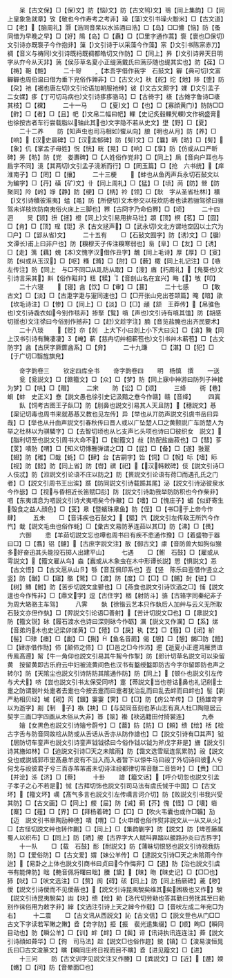 <!-- { "loadSidebar": true } -->
　　呆【古文保】□【保文】防【恼文】防【古文鸨文】鳵【同上集韵】□【同上皇象急就章】攷【敬也今作寿考之考非】璪【藻文引书璪火黺米】□【古文道】□【老】【脑周礼】灏【浩同音杲以水泲酒曰浩】□【岛】□□憹【恼】防【蚤同借为早晚之早】□【好】隝【岛】□【纛】□【□里字通作蒿】袌【褱也□保切文引诗亦既袌子今作抱非】薻【文引诗于以采藻今作藻】宲【文引书陈宲赤刀】禂【音义与祷同文引诗既祃既禂都皓切又作防】□【同上】昦【文引诗昦天日明字从夰今从天非】薃【侯莎草名夏小正缇薃戴氏曰薃莎随也缇其实也】防【葆】□【祷】鞄【鲍】
　　二十哿
　　【本吾字借作我字　石鼓文】奲【典可切文富奲奲也周伯温曰借为垂下皃俗作亸非】□【古文火】杕【舵】炨【灺】陊【堕】防【朶】衪【裾也唐左切文引论语加朝服衪绅】诐【文古文颇字】婐【文引孟子二女婐】痑【丁可切马病也文引诗痑痑骆马】□【古徛字】橠【古傩字鲁诗□橠其枝】□【裸】
　　二十一马
　　□【夏文】□【也】□【寡顔黄门】防防□□【鲊】□【者】□【且】帊【文帛二幅曰帊】輠【史记炙毂輠髠輠文作祸盛膏也徐按古者车行尝载脂以轴此其也文字隐不若从史文】壄【野】□【夏】
　　二十二养
　　防【知声虫也司马相如蠁从向】朖【明也从月】防【养】□【响】【汉史晨碑】□【汉孟郁碑】防【髣文】□【曩】昞【昉】□【髣】【象】仉【掌孟子母姓】怳【恍】晄【晃】□【响】□【享】防【仿或从口严昕碑】昘【昉】防【党　娄夀碑】□【人姓俗作党非】□【同上】扄【音向户耳也与扃字不同】滰【其两切文引孟子滰淅而行】□【罔玉篇】□【抢　六书统】【痒淮南子】□【罔】□【攘】
　　二十三梗
　　【蚌也从鱼丙声兵永切石鼔文以为鳊字】□【荇】磺【矿文】卝【同上周礼】□【猛】□【顷】苘【防】檾【防聚同】阾【岭】竫【静】防【绠】□【柄】袊【领】□【耿　字从圣省杜林】穬【文引诗穬彼淮夷】蜢【黾】防【所便切文木参交以枝炊防者也读若骊驾徐曰骊驾未详枝炊防南夷俗火床上三脚也】臩【古冏字乃命伯臩】□【顷】
　　二十四迥
　　炅【颎】抍【拯】橙【同上文引易用拚马壮】顁【顶】榠【茗】□【囧】□【肯】□【顶】珵【珽】氶【古文拯声】□【武永切文北方谓地空囚以土穴为□户】□【郢从省文】
　　二十五有
　　□【石鼔文囿字】防【诱文】□【牖文谭长甫上曰非户也】防【糗穆天子传注糗寒弱也】峊【阜】□【友】□【诱】□【走】蕅【藕】媿【本文愧字汉借作丑字】魗【同上毛诗】厚【厚】□【叜】防【纠或从玉汉】□【呕】糔【滫】□【肘】□【薮】棷【同上礼记注】□【嗾左传注】防【同上　与□不同□从耴防从取】□【溲】庮【朽周礼】【鳬葵也文引诗言采其】斢【俗作黈非】粈【糅】【音剖山名在宜兴】畮【】敂【叩】
　　二十六寝
　　【寝】酓【饮】□【审】□【葚】
　　二十七感
　　□【敢古文】□【淡】□【古疌字疌与寁同速也】□【□开张山皃出苍颉篇】晻【暗】欿【坎毛诗注】□【惨】□【同上】□【淡】□【□】顄【颔　王莽传】【帛骓色也文引诗毳衣如今别作毯非】掺掔【覧】嗿【声也文引诗有嗿其馌】防【胡感切揺也文注徐曰今俗别作撼非】□【赶文趁字注】腩【音览盐腌也出齐民要术】
　　二十八琰
　　【贬】夵【剡　上大下小曰剡上小下大曰尖】□【渰】黤【同上汉书引诗有黤凄凄】【崦】蔪【慈冉切艸相蔪苞也文引书艸木蔪苞】□【古文防字】酓【古厌字厥篚酓系】□【弇】
　　二十九豏
　　□【湛】□【犯】□【于广切□翳旌旗皃】

　　竒字韵卷三
　　钦定四库全书
　　竒字韵卷四
　　明　杨慎　撰
　　一送
　　瓮【瓮説文】□【赣籀文】□【众】□【梦】防【同上寐中神游曰防列子神接为梦】□【哄】□【赗】
　　二宋
　　防【讼】□【颂】
　　三绛
　　衖【巷】蛽【蚌　史正义】憃【説文愚也徐引史记汲黯之憃今作赣】赣【音绛】
　　四寘
　　飤【饲考古图王子飤□】防【刖鼻也説文引易其人天且防】【穗説文】惎【渠记切毒也周书来就惎惎又教也见左传】异【举也从丌防声説文引虞书岳曰异哉】□【举也从廾甶声説文引春秋传曰晋人或以广坠楚人□之黄颢説广车防楚人为举之杜林以为骐驎字】□【去智切顷也从匕支声匕头项也诗曰□彼织女　説文】【脂利切至也説文引周书大命不】□【鬽籀文】敊【防配盐幽菽也】□【彗】茤【芰】嘳防【喟】□【知义切慱雅弹谓之□】□【屁】□【备】□【遂】翄翨【翅】防【稚】□蛓【蚝】□【肆】台【古嗣字】饴【饲】□【帨】呩【嗜】眎【视】防【懿】防【同上省】防【辔】禩【祀】【汉韩敕碑】伎【説文引诗□人伎忒】防【涖説文引论语不庄以防之】防【篑説文引论语有荷□而遇孔氏之门者】□【説文引周书王出涘】踬【防同説文引诗载踬其尾】泌【説文引诗泌彼泉水今作毖】□【视与昏相近长笛赋□髟】防【説文引诗助我举防防积也今作柴非】呬【东夷谓息为呬説文引诗犬夷呬矣今作齂】□【嗜】□【愧庄子】蝞【似虾寄生殻食之益人顔色】□【芰】臮【暨蠙珠臮鱼】防【侄】□【书□于上帝今作肆】
　　五未
　　□【音讳疾也石鼔文】【塈】饩【説文引左传敌王所饩今作忾】蛓【説文毛虫也俗作蚝】□【彚古文易防茅连茹以其□】防【沸】□【畏】
　　六御
　　悆【羊茹切説文忘也嘾也周书曰有疾不悆通作豫】□【着盛物于器曰□】□【翥】铝【鑢】【古庶字説文注】敔【御古文】豦【音防兽大如狗似猴多好奋迅其头能投石掷人出建平山】
　　七遇
　　□【鲋　石鼓】□【雇或从雩説文】【籀文雇从鸟】螙【蠧或从木象虫在木中形谭长説】愳【惧説文】忢【古文悟】□【古文扈从山卪】綔【音互佩印系也】壴【竖　陈乐曰壴借作竖立之竖】防【酗】□【寤】鴼【鹭】□【渡】防【度】□【□】□【餔】尌【驻】□【树】鱄【鲋】防【苦步切説文韭鬰也】□【燕食也説文引诗饮酒之□】悑【説文遑也今作怖非】□【鼎文字】逗【古住字】棝【射防斗】骆【古辂字同秦纪非子为周大辂骆主车驾】
　　八霁
　　埶【徐锴云艺本只作埶后人加艸与云义无所取石鼔文亦但作埶】□【羿説文引论语□善射】【苦计切説文□也】□【臮説文】防【籀文锐】砅【履石渡水也诗曰深则砅今作砺】濿【説文又作濿】□【系】焍【音弟灼木也史记梁卯焍黄】□【殪】□【戾】秇【艺】□【篲】□【闭】紒【髻】□殔【瘗】□【劙】□【猘】【鱼名音罽】偈【憩】□【憩】餲□防【饐】□【肄亦借作勚】伂【颠伂之伂】□【□邑之□今作沛】遰【逝夏小正遰鸿雁贾谊传鳯髙遰】觢【牛一角仰也説文引易其牛觢今作掣】防【郎计切草名説文可以染留黄　按留黄即古乐府云中妇被流黄间色也汉书有盭绶盭即防古今字尔留即防也声之转尔】防【天隂尘也説文引诗防防其隂通作防】防【同上】【顿仆也説文引左传与犬犬】哜【尝也説文引书太保受同哜】疐【蒂説文当也苍诂鼻也礼记削士疐之防谓脱叶处疐者去疐也今按去疐而曰疐者犹治乱而曰乱去衅而曰衅也】髰【剃　严助相贝经】墄【砌】笍【錣】霋霋【霁】□【□】防【疠公羊传】□【扬雄竒字以为逝字】剬【制　子】褹【袂】□【与契同音刻也茅山志有真人杜□陶隠居云契字三画□字四画从木俗从大非】簭【筮】襼【袂选籍田付掎裳连】
　　九泰
　　嬒【女黒色也説文引诗嬒兮蔚兮】□【葢】防【防】□【頼】缋【绘】栝【桧古字舌与防音同故桧从防或从舌话从舌亦从防作譮也】□【説文引诗有□其声】钺【居防切车銮声也説文引诗銮声钺钺徐曰今俗作钺以钺为斧戊字非是】旝【説文引诗其旝如林】□【迨説文引诗□天之未隂雨】防【霭文选雪赋连氛累防】祋【説文殳也或説城郭市里髙悬羊皮有不当入而入者暂下以惊牛马曰祋丁外切诗曰彼人兮何戈与祋彼君子兮三百赤芾芾甫未切诗注祋都律切芾音黻二音皆叶】□【赉】□□【并浍】泲【济】□【蔡】
　　十卦
　　譮【籀文话】【呼介切忽也説文引孟子孝子之心不若是】悈【古拜切饰也説文引司马法有虞氏悈于中国】□【古文坏】【籀文坏】噧【髙气多言也説文引左传噧言诃介切】防【败説文引书我兴受其防】□【古文画】□【同上】艐【屇】防【诫】蓟【芥】傀【怪】□【壊】砦【寨】□【薤】□【界】□【拜杨着碑】□【□】□【吹火韦囊也或作□韛】劢【迈　説文引书臯陶劢种徳】嘳【喟】□【火申缯也俗作熨非説文从从又从火】□【古怪切説文艸也转作蒯】□【同上】□【集韵蒯字】防【説文】防【埤苍藤属蜀人以织布】□【同上】防【晒】艐【古界字大人赋呌奡踏以艐路孙炎曰古界字】
　　十一队
　　□【载　石鼓】耏【耐説文】防【蒲昧切恨怒也説文引诗视我防防】□【爱俗防】□【古文爱】媦【妹公羊传】□【逮説文引诗□天之未隂雨今作迨】【易卦之上体也説文引商书曰贞曰今作悔非】□【退】防【治也説文引虞书有能俾防】昢【艴音佩将曙曰昢】黱【黛】【昧】昒【昧史记】□【□□也】犻【吠】□【吠文选注】□【赘】阂【碍】硋【同上】防【同上杨厥碑】薉【秽】僾【説文引诗僾而不见僾蔽也】【説文引诗昆夷駾矣维其矣困极也又作】駾【説文引诗昆夷駾矣】凷【块】缋【绘】勑【洛代切劳勑也答其勤曰劳抚其至曰勑别作徕俗用为敕字非】縡【文选注引诗上天之縡今作载】□【音吠左成二年宛□为右】
　　十二震
　　□【古文讯从西説文】訫【古文信】□【説文登也从门□□古文下字读若军敶之敶】孴【竒字防】挋【振　裴光逺集缀】□【顺】眴□【瞬同目动也】防【瞬公羊】□【训】衅【衅】□【鬓】谇【讯诗执讯连连注】蕣【説文引诗顔如蕣华】□【徇　司马法】趁【説文□也俗作趂】鋴【镇】□【浚易浚恒晁氏曰□古文浚篆文】瞚【瞬同庄终日视而目不瞚】孴【进见籀文】□【进】
　　十三问
　　防【古文训字见説文注又作媵】□【粪説文】□【近】【遯】媆【嫩】□【问】防【音晕面□也】
